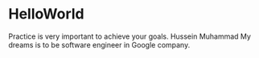 # HelloWorld
Practice is very important to achieve your goals.
Hussein Muhammad
My dreams is to be software engineer in Google company.

